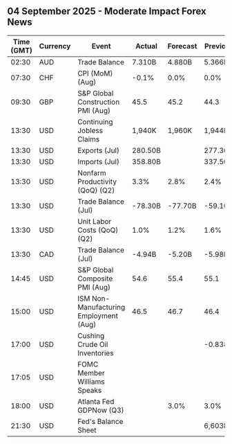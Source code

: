 ## 04 September 2025 - Moderate Impact Forex News

| Time (GMT) | Currency | Event | Actual | Forecast | Previous |
|------|----------|-------|--------|----------|----------|
| 02:30 | AUD | Trade Balance | 7.310B | 4.880B | 5.366B |
| 07:30 | CHF | CPI (MoM) (Aug) | -0.1% | 0.0% | 0.0% |
| 09:30 | GBP | S&P Global Construction PMI (Aug) | 45.5 | 45.2 | 44.3 |
| 13:30 | USD | Continuing Jobless Claims | 1,940K | 1,960K | 1,944K |
| 13:30 | USD | Exports (Jul) | 280.50B |  | 277.30B |
| 13:30 | USD | Imports (Jul) | 358.80B |  | 337.50B |
| 13:30 | USD | Nonfarm Productivity (QoQ) (Q2) | 3.3% | 2.8% | 2.4% |
| 13:30 | USD | Trade Balance (Jul) | -78.30B | -77.70B | -59.10B |
| 13:30 | USD | Unit Labor Costs (QoQ) (Q2) | 1.0% | 1.2% | 1.6% |
| 13:30 | CAD | Trade Balance (Jul) | -4.94B | -5.20B | -5.98B |
| 14:45 | USD | S&P Global Composite PMI (Aug) | 54.6 | 55.4 | 55.1 |
| 15:00 | USD | ISM Non-Manufacturing Employment (Aug) | 46.5 | 46.7 | 46.4 |
| 17:00 | USD | Cushing Crude Oil Inventories |  |  | -0.838M |
| 17:05 | USD | FOMC Member Williams Speaks |  |  |  |
| 18:00 | USD | Atlanta Fed GDPNow (Q3) |  | 3.0% | 3.0% |
| 21:30 | USD | Fed's Balance Sheet |  |  | 6,603B |
